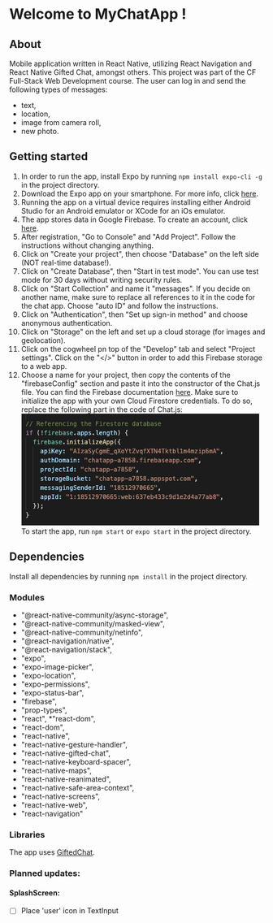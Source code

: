 # Welcome to MyChatApp !

## About

Mobile application written in React Native, utilizing React Navigation and React Native Gifted Chat, amongst others.
This project was part of the CF Full-Stack Web Development course.
The user can log in and send the following types of messages:

- text,
- location,
- image from camera roll,
- new photo.

## Getting started

1. In order to run the app, install Expo by running `npm install expo-cli -g` in the project directory.
2. Download the Expo app on your smartphone. For more info, click [here](https://expo.io).
3. Running the app on a virtual device requires installing either Android Studio for an Android emulator or XCode for an iOs emulator.
4. The app stores data in Google Firebase. To create an account, click [here](https://firebase.google.com).
5. After registration, "Go to Console" and "Add Project". Follow the instructions without changing anything.
6. Click on "Create your project", then choose "Database" on the left side (NOT real-time database!).
7. Click on "Create Database", then "Start in test mode". You can use test mode for 30 days without writing security rules.
8. Click on "Start Collection" and name it "messages". If you decide on another name, make sure to replace all references to it in the code for the chat app.
   Choose "auto ID" and follow the instructions.
9. Click on "Authentication", then "Set up sign-in method" and choose anonymous authentication.
10. Click on "Storage" on the left and set up a cloud storage (for images and geolocation).
11. Click on the cogwheel pn top of the "Develop" tab and select "Project settings". Click on the "</>" button in order to add this Firebase storage to a web app.
12. Choose a name for your project, then copy the contents of the "firebaseConfig" section and paste it into the constructor of the Chat.js file.
    You can find the Firebase documentation [here](https://firebase.google.com/docs).
    Make sure to initialize the app with your own Cloud Firestore credentials. To do so, replace the following part in the code of Chat.js:
    ![code to be replaced](/assets/credentials.PNG)
    To start the app, run `npm start` or `expo start` in the project directory.

## Dependencies

Install all dependencies by running `npm install` in the project directory.

### Modules

- "@react-native-community/async-storage",
- "@react-native-community/masked-view",
- "@react-native-community/netinfo",
- "@react-navigation/native",
- "@react-navigation/stack",
- "expo",
- "expo-image-picker",
- "expo-location",
- "expo-permissions",
- "expo-status-bar",
- "firebase",
- "prop-types",
- "react",
  \*"react-dom",
- "react-dom",
- "react-native",
- "react-native-gesture-handler",
- "react-native-gifted-chat",
- "react-native-keyboard-spacer",
- "react-native-maps",
- "react-native-reanimated",
- "react-native-safe-area-context",
- "react-native-screens",
- "react-native-web",
- "react-navigation"

### Libraries

The app uses [GiftedChat](https://github.com/FaridSafi/react-native-gifted-chat).

### Planned updates:

#### SplashScreen:

- [ ] Place 'user' icon in TextInput
